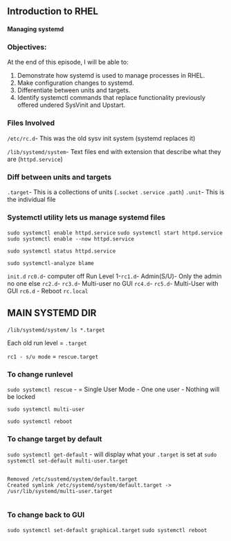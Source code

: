 ## Introduction to RHEL

#### Managing systemd

### Objectives:

At the end of this episode, I will be able to:

1. Demonstrate how systemd is used to manage processes in RHEL.
2. Make configuration changes to systemd.
3. Differentiate between units and targets.
4. Identify systemctl commands that replace functionality previously offered undered SysVinit and Upstart.

### Files Involved

`/etc/rc.d`- This was the old sysv init system (systemd replaces it)

`/lib/systemd/system`- Text files end with extension that describe what they are (`httpd.service`)

### Diff between units and targets

`.target`- This is a collections of units (`.socket` `.service` `.path`)
`.unit`- This is the individual file

### Systemctl utility lets us manage systemd files

`sudo systemctl enable httpd.service`
`sudo systemctl start httpd.service`
`sudo systemctl enable --now httpd.service`

`sudo systemctl status httpd.service`

`sudo systemctl-analyze blame`

`init.d`
`rc0.d`- computer off
Run Level 1-`rc1.d`- Admin(S/U)- Only the admin no one else
`rc2.d`-
`rc3.d`- Multi-user no GUI
`rc4.d`-
`rc5.d`- Multi-User with GUI
`rc6.d` - Reboot
`rc.local`

## MAIN SYSTEMD DIR

`/lib/systemd/system/`
`ls *.target`

Each old run level = `.target`

`rc1 - s/u mode` = `rescue.target`

### To change runlevel

`sudo systemctl rescue` - = Single User Mode - One one user - Nothing will be locked

`sudo systemctl multi-user`

`sudo systemctl reboot`

### To change target by default

`sudo systemctl get-default` - will display what your `.target` is set at
`sudo systemctl set-default multi-user.target`

```Output

Removed /etc/sustemd/system/default.target
Created symlink /etc/systemd/system/default.target -> /usr/lib/systemd/multi-user.target


```

### To change back to GUI

`sudo systemctl set-default graphical.target`
`sudo systemctl reboot`
